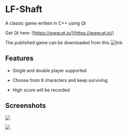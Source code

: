 # LF-Shaft
A classic game written in C++ using Qt

Get Qt here: ![https://www.qt.io/](https://www.qt.io/)

The published game can be downloaded from this ![link](https://drive.google.com/open?id=0B5-oqI631OgEN1hwZWZyd1VRMFk)

## Features 

* Single and double player supported

* Choose from 9 characters and keep surviving

* High score will be recorded

## Screenshots

![](http://i.imgur.com/qy9pTIZ.jpg)

![](http://i.imgur.com/MuihRLH.jpg)
